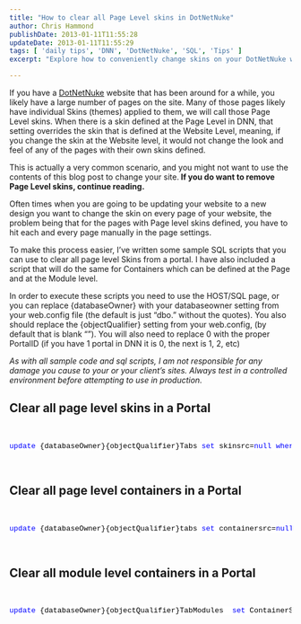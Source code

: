 ```yaml
---
title: "How to clear all Page Level skins in DotNetNuke"
author: Chris Hammond
publishDate: 2013-01-11T11:55:28
updateDate: 2013-01-11T11:55:29
tags: [ 'daily tips', 'DNN', 'DotNetNuke', 'SQL', 'Tips' ]
excerpt: "Explore how to conveniently change skins on your DotNetNuke website across all pages. This post includes SQL scripts to remove page level skins and containers."

---
```

<p>If you have a <a href="https://www.dotnetnuke.com" target="_blank">DotNetNuke</a> website that has been around for a while, you likely have a large number of pages on the site. Many of those pages likely have individual Skins (themes) applied to them, we will call those Page Level skins. When there is a skin defined at the Page Level in DNN, that setting overrides the skin that is defined at the Website Level, meaning, if you change the skin at the Website level, it would not change the look and feel of any of the pages with their own skins defined. </p>  <p>This is actually a very common scenario, and you might not want to use the contents of this blog post to change your site.<strong> If you do want to remove Page Level skins, continue reading.</strong></p>  <p>Often times when you are going to be updating your website to a new design you want to change the skin on every page of your website, the problem being that for the pages with Page level skins defined, you have to hit each and every page manually in the page settings.</p>  <p>To make this process easier, I’ve written some sample SQL scripts that you can use to clear all page level Skins from a portal. I have also included a script that will do the same for Containers which can be defined at the Page and at the Module level.</p>  <p>In order to execute these scripts you need to use the HOST/SQL page, or you can replace {databaseOwner} with your databaseowner setting from your web.config file (the default is just “dbo.” without the quotes). You also should replace the {objectQualifier} setting from your web.config, (by default that is blank “”). You will also need to replace 0 with the proper PortalID (if you have 1 portal in DNN it is 0, the next is 1, 2, etc)</p>  <p><em>As with all sample code and sql scripts, I am not responsible for any damage you cause to your or your client’s sites. Always test in a controlled environment before attempting to use in production.</em></p>  <h2>Clear all page level skins in a Portal</h2>  <br />  <pre class="csharpcode"><span class="kwrd">update</span> {databaseOwner}{objectQualifier}Tabs <span class="kwrd">set</span> skinsrc=<span class="kwrd">null</span> <span class="kwrd">where</span> SkinSrc <span class="kwrd">is</span> <span class="kwrd">not</span> <span class="kwrd">null</span> <span class="kwrd">and</span> PortalID=0</pre> <style type="text/css">  .csharpcode, .csharpcode pre { 	font-size: small; 	color: black; 	font-family: consolas, "Courier New", courier, monospace; 	background-color: #ffffff; 	/*white-space: pre;*/ } .csharpcode pre { margin: 0em; } .csharpcode .rem { color: #008000; } .csharpcode .kwrd { color: #0000ff; } .csharpcode .str { color: #006080; } .csharpcode .op { color: #0000c0; } .csharpcode .preproc { color: #cc6633; } .csharpcode .asp { background-color: #ffff00; } .csharpcode .html { color: #800000; } .csharpcode .attr { color: #ff0000; } .csharpcode .alt  { 	background-color: #f4f4f4; 	width: 100%; 	margin: 0em; } .csharpcode .lnum { color: #606060; }</style>  <br />  <h2>Clear all page level containers in a Portal</h2>  <br />  <pre class="csharpcode"><span class="kwrd">update</span> {databaseOwner}{objectQualifier}tabs <span class="kwrd">set</span> containersrc=<span class="kwrd">null</span> <span class="kwrd">where</span> containersrc <span class="kwrd">is</span> <span class="kwrd">not</span> <span class="kwrd">null</span> <span class="kwrd">and</span> PortalID=0</pre> <style type="text/css">  .csharpcode, .csharpcode pre { 	font-size: small; 	color: black; 	font-family: consolas, "Courier New", courier, monospace; 	background-color: #ffffff; 	/*white-space: pre;*/ } .csharpcode pre { margin: 0em; } .csharpcode .rem { color: #008000; } .csharpcode .kwrd { color: #0000ff; } .csharpcode .str { color: #006080; } .csharpcode .op { color: #0000c0; } .csharpcode .preproc { color: #cc6633; } .csharpcode .asp { background-color: #ffff00; } .csharpcode .html { color: #800000; } .csharpcode .attr { color: #ff0000; } .csharpcode .alt  { 	background-color: #f4f4f4; 	width: 100%; 	margin: 0em; } .csharpcode .lnum { color: #606060; }</style>  <br />  <h2>Clear all module level containers in a Portal</h2>  <br />  <pre class="csharpcode"><span class="kwrd">update</span> {databaseOwner}{objectQualifier}TabModules  <span class="kwrd">set</span> ContainerSrc = <span class="kwrd">null</span> <span class="kwrd">where</span> TabModuleID <span class="kwrd">in</span> (<span class="kwrd">select</span> TabModuleId      <span class="kwrd">from</span> {databaseOwner}{objectQualifier}TabModules tm     <span class="kwrd">join</span> {databaseOwner}{objectQualifier}Modules m              <span class="kwrd">on</span> (tm.ModuleID = m.ModuleID)     <span class="kwrd">where</span> ContainerSrc <span class="kwrd">is</span> <span class="kwrd">not</span> <span class="kwrd">null</span>     <span class="kwrd">and</span> m.PortalId=0)</pre> <style type="text/css">  .csharpcode, .csharpcode pre { 	font-size: small; 	color: black; 	font-family: consolas, "Courier New", courier, monospace; 	background-color: #ffffff; 	/*white-space: pre;*/ } .csharpcode pre { margin: 0em; } .csharpcode .rem { color: #008000; } .csharpcode .kwrd { color: #0000ff; } .csharpcode .str { color: #006080; } .csharpcode .op { color: #0000c0; } .csharpcode .preproc { color: #cc6633; } .csharpcode .asp { background-color: #ffff00; } .csharpcode .html { color: #800000; } .csharpcode .attr { color: #ff0000; } .csharpcode .alt  { 	background-color: #f4f4f4; 	width: 100%; 	margin: 0em; } .csharpcode .lnum { color: #606060; }</style>



